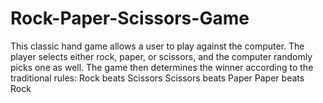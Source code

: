 # Rock-Paper-Scissors-Game
This classic hand game allows a user to play against the computer. The player selects either rock, paper, or scissors, and the computer randomly picks one as well. The game then determines the winner according to the traditional rules:  Rock beats Scissors  Scissors beats Paper  Paper beats Rock
